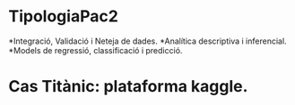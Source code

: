 # TipologiaPac2

*Integració, Validació i Neteja de dades.
*Analítica descriptiva i inferencial.
*Models de regressió, classificació i predicció.

# Cas Titànic: plataforma kaggle. 

